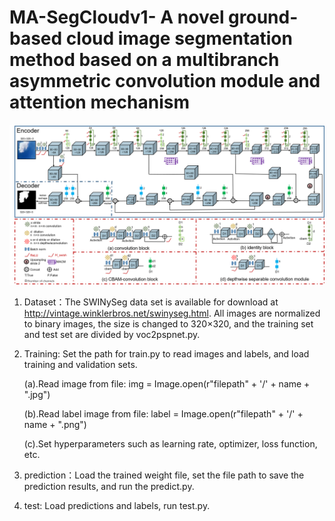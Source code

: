 # MA-SegCloudv1- A novel ground-based cloud image segmentation method based on a multibranch asymmetric convolution module and attention mechanism
![image](https://github.com/LiwenZhang1/MA-SegCloudv1-/blob/master/Figure1.png)

1. Dataset：The SWINySeg data set is available for download at http://vintage.winklerbros.net/swinyseg.html. All images are normalized to binary images, the size is changed to 320×320, and the training set and test set are divided by voc2pspnet.py.

2. Training: Set the path for train.py to read images and labels, and load training and validation sets.

   (a).Read image from file: img = Image.open(r"filepath" + '/' + name + ".jpg")

   (b).Read label image from file: label = Image.open(r"filepath" + '/' + name + ".png")

   (c).Set hyperparameters such as learning rate, optimizer, loss function, etc.

3. prediction：Load the trained weight file, set the file path to save the prediction results, and run the predict.py.

4. test: Load predictions and labels, run test.py.
